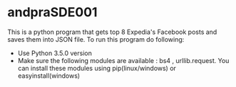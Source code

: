# andpraSDE001

This is a python program that gets top 8 Expedia's Facebook posts and saves them into JSON file. To run this program do following:
- Use Python 3.5.0 version
- Make sure the following modules are available : bs4 , urllib.request. You can install these modules using pip(linux/windows) or easyinstall(windows)


